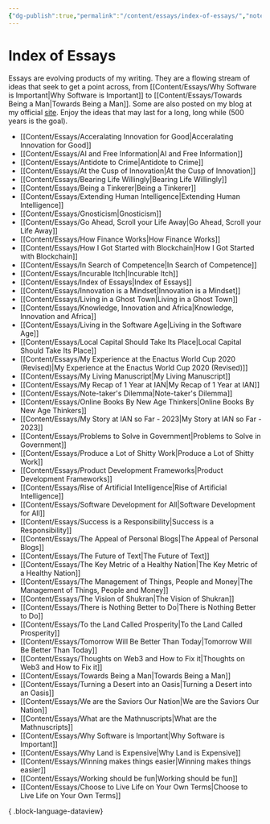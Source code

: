 ```yaml
---
{"dg-publish":true,"permalink":"/content/essays/index-of-essays/","noteIcon":"2"}
---
```


# Index of Essays

Essays are evolving products of my writing. They are a flowing stream of ideas that seek to get a point across, from [[Content/Essays/Why Software is Important\|Why Software is Important]] to [[Content/Essays/Towards Being a Man\|Towards Being a Man]]. Some are also posted on my blog at my official [site](https://mwaweru.com). Enjoy the ideas that may last for a long, long while (500 years is the goal).
- [[Content/Essays/Acceralating Innovation for Good\|Acceralating Innovation for Good]]
- [[Content/Essays/AI and Free Information\|AI and Free Information]]
- [[Content/Essays/Antidote to Crime\|Antidote to Crime]]
- [[Content/Essays/At the Cusp of Innovation\|At the Cusp of Innovation]]
- [[Content/Essays/Bearing Life Willingly\|Bearing Life Willingly]]
- [[Content/Essays/Being a Tinkerer\|Being a Tinkerer]]
- [[Content/Essays/Extending Human Intelligence\|Extending Human Intelligence]]
- [[Content/Essays/Gnosticism\|Gnosticism]]
- [[Content/Essays/Go Ahead, Scroll your Life Away\|Go Ahead, Scroll your Life Away]]
- [[Content/Essays/How Finance Works\|How Finance Works]]
- [[Content/Essays/How I Got Started with Blockchain\|How I Got Started with Blockchain]]
- [[Content/Essays/In Search of Competence\|In Search of Competence]]
- [[Content/Essays/Incurable Itch\|Incurable Itch]]
- [[Content/Essays/Index of Essays\|Index of Essays]]
- [[Content/Essays/Innovation is a Mindset\|Innovation is a Mindset]]
- [[Content/Essays/Living in a Ghost Town\|Living in a Ghost Town]]
- [[Content/Essays/Knowledge, Innovation and Africa\|Knowledge, Innovation and Africa]]
- [[Content/Essays/Living in the Software Age\|Living in the Software Age]]
- [[Content/Essays/Local Capital Should Take Its Place\|Local Capital Should Take Its Place]]
- [[Content/Essays/My Experience at the Enactus World Cup 2020 (Revised)\|My Experience at the Enactus World Cup 2020 (Revised)]]
- [[Content/Essays/My Living Manuscript\|My Living Manuscript]]
- [[Content/Essays/My Recap of 1 Year at IAN\|My Recap of 1 Year at IAN]]
- [[Content/Essays/Note-taker's Dilemma\|Note-taker's Dilemma]]
- [[Content/Essays/Online Books By New Age Thinkers\|Online Books By New Age Thinkers]]
- [[Content/Essays/My Story at IAN so Far - 2023\|My Story at IAN so Far - 2023]]
- [[Content/Essays/Problems to Solve in Government\|Problems to Solve in Government]]
- [[Content/Essays/Produce a Lot of Shitty Work\|Produce a Lot of Shitty Work]]
- [[Content/Essays/Product Development Frameworks\|Product Development Frameworks]]
- [[Content/Essays/Rise of Artificial Intelligence\|Rise of Artificial Intelligence]]
- [[Content/Essays/Software Development for All\|Software Development for All]]
- [[Content/Essays/Success is a Responsibility\|Success is a Responsibility]]
- [[Content/Essays/The Appeal of Personal Blogs\|The Appeal of Personal Blogs]]
- [[Content/Essays/The Future of Text\|The Future of Text]]
- [[Content/Essays/The Key Metric of a Healthy Nation\|The Key Metric of a Healthy Nation]]
- [[Content/Essays/The Management of Things, People and Money\|The Management of Things, People and Money]]
- [[Content/Essays/The Vision of Shukran\|The Vision of Shukran]]
- [[Content/Essays/There is Nothing Better to Do\|There is Nothing Better to Do]]
- [[Content/Essays/To the Land Called Prosperity\|To the Land Called Prosperity]]
- [[Content/Essays/Tomorrow Will Be Better Than Today\|Tomorrow Will Be Better Than Today]]
- [[Content/Essays/Thoughts on Web3 and How to Fix it\|Thoughts on Web3 and How to Fix it]]
- [[Content/Essays/Towards Being a Man\|Towards Being a Man]]
- [[Content/Essays/Turning a Desert into an Oasis\|Turning a Desert into an Oasis]]
- [[Content/Essays/We are the Saviors Our Nation\|We are the Saviors Our Nation]]
- [[Content/Essays/What are the Mathnuscripts\|What are the Mathnuscripts]]
- [[Content/Essays/Why Software is Important\|Why Software is Important]]
- [[Content/Essays/Why Land is Expensive\|Why Land is Expensive]]
- [[Content/Essays/Winning makes things easier\|Winning makes things easier]]
- [[Content/Essays/Working should be fun\|Working should be fun]]
- [[Content/Essays/Choose to Live Life on Your Own Terms\|Choose to Live Life on Your Own Terms]]

{ .block-language-dataview}


